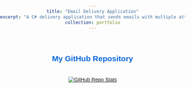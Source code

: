 ```yaml
---
title: "Email Delivery Application"
excerpt: "A C# delivery application that sends emails with multiple attachments<br/><img src='/images/Email_Delivery.png'>"
collection: portfolio
---
```


<html lang="en">
<head>
    <meta charset="UTF-8">
    <meta name="viewport" content="width=device-width, initial-scale=1.0">
    <style>
        body {
            font-family: Arial, sans-serif;
            margin: 0;
            padding: 0;
            color: #333;
            text-align: center;
        }
        main {
            padding: 20px;
        }
        h2 {
            color: #0366d6; /* GitHub’s color */
        }
        img {
            max-width: 100%;
            height: auto;
            margin: 20px 0;
        }
    </style>
</head>
<body>
    <main>
        <!-- GitHub Repository Stats Card -->
        <section>
            <h2>My GitHub Repository</h2>
            <a href="https://github.com/chrislogann/Email_Delivery" target="_blank">
                <img src="https://github-readme-stats.vercel.app/api/pin/?username=chrislogann&repo=Email_Delivery" alt="GitHub Repo Stats" />
            </a>
        </section>
    </main>
</body>
</html>




